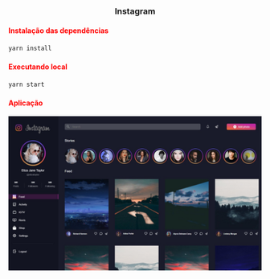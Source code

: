 
<h3 align="center">
    Instagram
</h3>


<h4 style="color: red">
	Instalação das dependências
</h4>

```sh
yarn install
```

<h4 style="color: red">
	Executando local
</h4>

```sh
yarn start
```

<h4 style="color: red">
	Aplicação
</h4>

<p align="center">
  <img src="https://raw.githubusercontent.com/jugiorgi/Instagram/master/src/assets/preview/feed.jpg" width="800" alt="preview">
</p>